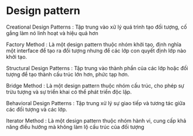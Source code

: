 # Design pattern

Creational Design Patterns : Tập trung vào xử lý quá trình tạo đối tượng, cố gắng làm nó linh hoạt và hiệu quả hơn

Factory Method : Là một design pattern thuộc nhóm khởi tạo, định nghĩa một interface để tạo ra đối tượng nhưng để các lớp con quyết định lớp nào khởi tạo.

Structural Design Patterns : Tập trung vào thành phần của các lớp hoặc đối tượng để tạo thành cấu trúc lớn hơn, phức tạp hơn.

Bridge Method : Là một design pattern thuộc nhóm cấu trúc, cho phép sự trừu tượng và sự triển khai có thể phát triển độc lập.

Behavioral Design Patterns : Tập trung xử lý sự giao tiếp và tương tác giữa các đối tượng và các lớp.

Iterator Method : Là một design pattern thuộc nhóm hành vi, cung cấp khả năng điều hướng mà không làm lộ cấu trúc của đối tượng


